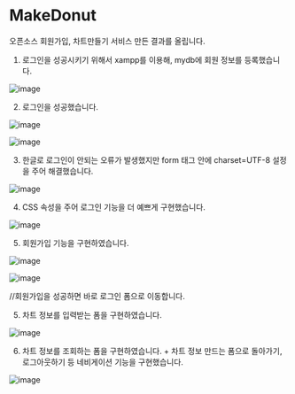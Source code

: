 # MakeDonut
오픈소스 회원가입, 차트만들기 서비스 만든 결과를 올립니다.

1. 로그인을 성공시키기 위해서 xampp를 이용해, mydb에 회원 정보를 등록했습니다.

![image](https://user-images.githubusercontent.com/116702472/228752210-c9cc6b38-9b4e-4eae-9b9b-59ec61153cc1.png)

2. 로그인을 성공했습니다.

![image](https://user-images.githubusercontent.com/116702472/228752273-862f7458-a554-48f3-9715-e611251c1816.png)

![image](https://user-images.githubusercontent.com/116702472/228752299-d583b800-921b-43ea-8b0b-fc1b23eb6cfd.png)

3. 한글로 로그인이 안되는 오류가 발생했지만 form 태그 안에 charset=UTF-8 설정을 주어 해결했습니다. 

![image](https://user-images.githubusercontent.com/116702472/228755330-c969b7fe-a642-4174-a95b-66680d3d0af3.png)

4. CSS 속성을 주어 로그인 기능을 더 예쁘게 구현했습니다.

![image](https://user-images.githubusercontent.com/116702472/229334687-623c3876-66fc-4f6c-8d19-6c64227476ca.png)


5. 회원가입 기능을 구현하였습니다.

![image](https://user-images.githubusercontent.com/116702472/229334773-56744331-a053-454f-a083-8ca590785ef8.png)

![image](https://user-images.githubusercontent.com/116702472/229334775-7cb090a4-35d1-4d70-a446-9a7b2eeec63f.png)

//회원가입을 성공하면 바로 로그인 폼으로 이동합니다.

5. 차트 정보를 입력받는 폼을 구현하였습니다.

![image](https://user-images.githubusercontent.com/116702472/229334832-a94383bd-961d-43fc-98e3-3a8aa1873ddf.png)



6. 차트 정보를 조회하는 폼을 구현하였습니다. + 차트 정보 만드는 폼으로 돌아가기, 로그아웃하기 등 네비게이션 기능을 구현했습니다.

![image](https://user-images.githubusercontent.com/116702472/229334787-889d8d7b-e82d-4ebc-8d56-b10efe34d968.png)
